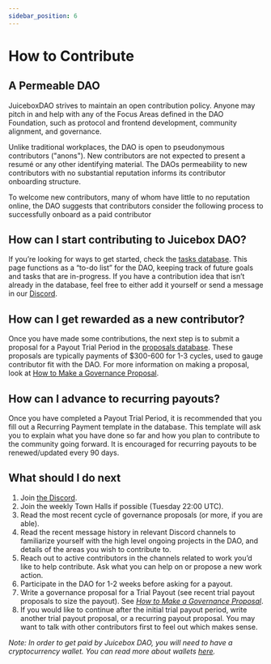 ```yaml
---
sidebar_position: 6
---
```


# How to Contribute

## A Permeable DAO

JuiceboxDAO strives to maintain an open contribution policy. Anyone may pitch in and help with any of the Focus Areas defined in the DAO Foundation, such as protocol and frontend development, community alignment, and governance. 

Unlike traditional workplaces, the DAO is open to pseudonymous contributors ("anons"). New contributors are not expected to present a resumé or any other identifying material. The DAOs permeability to new contributors with no substantial reputation informs its contributor onboarding structure. 

To welcome new contributors, many of whom have little to no reputation online, the DAO suggests that contributors consider the following process to successfully onboard as a paid contributor

## How can I start contributing to Juicebox DAO?

If you’re looking for ways to get started, check the [tasks database](https://www.notion.so/7508d91f38ef4901b5e175ed95b42bf4). This page functions as a “to-do list” for the DAO, keeping track of future goals and tasks that are in-progress. If you have a contribution idea that isn’t already in the database, feel free to either add it yourself or send a message in our [Discord](https://discord.gg/juicebox).

## How can I get rewarded as a new contributor?

Once you have made some contributions, the next step is to submit a proposal for a Payout Trial Period in the [proposals database](https://www.notion.so/9d126f9148dc42ee83317d5cd74e4db4). These proposals are typically payments of $300-600 for 1-3 cycles, used to gauge contributor fit with the DAO. For more information on making a proposal, look at [How to Make a Governance Proposal](proposals.md).

## How can I advance to recurring payouts?

Once you have completed a Payout Trial Period, it is recommended that you fill out a Recurring Payment template in the [](https://www.notion.so/9d126f9148dc42ee83317d5cd74e4db4) database. This template will ask you to explain what you have done so far and how you plan to contribute to the community going forward. It is encouraged for recurring payouts to be renewed/updated every 90 days.

## What should I do next

1. Join [the Discord](https://www.discord.gg/juicebox).
2. Join the weekly Town Halls if possible (Tuesday 22:00 UTC).
3. Read the most recent cycle of governance proposals (or more, if you are able).
4. Read the recent message history in relevant Discord channels to familiarize yourself with the high level ongoing projects in the DAO, and details of the areas you wish to contribute to. 
5. Reach out to active contributors in the channels related to work you’d like to help contribute. Ask what you can help on or propose a new work action.
6. Participate in the DAO for 1-2 weeks before asking for a payout.
7. Write a governance proposal for a Trial Payout (see recent trial payout proposals to size the payout). See *[How to Make a Governance Proposal](proposals.md)*.
8. If you would like to continue after the initial trial payout period, write another trial payout proposal, or a recurring payout proposal. You may want to talk with other contributors first to feel out which makes sense.

*Note: In order to get paid by Juicebox DAO, you will need to have a cryptocurrency wallet. You can read more about wallets [here](https://ethereum.org/en/wallets/).*
